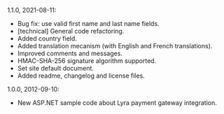 ﻿1.1.0, 2021-08-11:
- Bug fix: use valid first name and last name fields.
- [technical] General code refactoring.
- Added country field.
- Added translation mecanism (with English and French translations).
- Improved comments and messages.
- HMAC-SHA-256 signature algorithm supported.
- Set site default document.
- Added readme, changelog and license files.

1.0.0, 2012-09-10:
- New ASP.NET sample code about Lyra payment gateway integration.